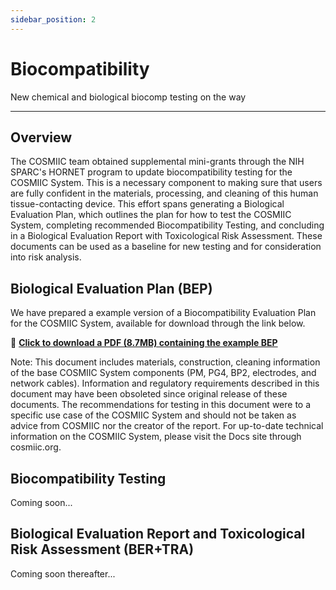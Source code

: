 ```yaml
---
sidebar_position: 2
---
```


# Biocompatibility

New chemical and biological biocomp testing on the way

---

## Overview

The COSMIIC team obtained supplemental mini-grants through the NIH SPARC's HORNET program to update biocompatibility testing for the COSMIIC System. This is a necessary component to making sure that users are fully confident in the materials, processing, and cleaning of this human tissue-contacting device. This effort spans generating a Biological Evaluation Plan, which outlines the plan for how to test the COSMIIC System, completing recommended Biocompatibility Testing, and concluding in a Biological Evaluation Report with Toxicological Risk Assessment. These documents can be used as a baseline for new testing and for consideration into risk analysis.

## Biological Evaluation Plan (BEP)

We have prepared a example version of a Biocompatibility Evaluation Plan for the COSMIIC System, available for download through the link below.

:file_folder: **[Click to download a PDF (8.7MB) containing the example BEP](./img/OS-Example-BEP.pdf)**

Note: This document includes materials, construction, cleaning information of the base COSMIIC System components (PM, PG4, BP2, electrodes, and network cables). Information and regulatory requirements described in this document may have been obsoleted since original release of these documents. The recommendations for testing in this document were to a specific use case of the COSMIIC System and should not be taken as advice from COSMIIC nor the creator of the report. For up-to-date technical information on the COSMIIC System, please visit the Docs site through cosmiic.org.

## Biocompatibility Testing

Coming soon...

## Biological Evaluation Report and Toxicological Risk Assessment (BER+TRA)

Coming soon thereafter...